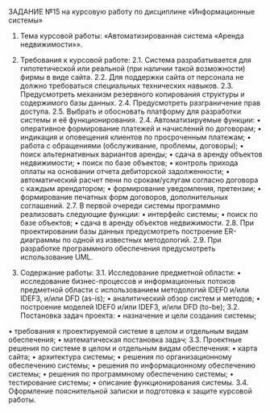 ЗАДАНИЕ №15
на курсовую работу по дисциплине «Информационные системы»

1. Тема курсовой работы: «Автоматизированная система «Аренда недвижимости»».

2. Требования к курсовой работе:
2.1. Система разрабатывается для гипотетической или реальной (при наличии такой возможности) фирмы в виде сайта.
2.2. Для поддержки сайта от персонала не должно требоваться специальных технических навыков.
2.3. Предусмотреть механизм резервного копирования структуры и содержимого базы данных.
2.4. Предусмотреть разграничение прав доступа.
2.5. Выбрать и обосновать платформу для разработки системы и её функционирования.
2.4. Автоматизируемые функции:
•	оперативное формирование платежей и начислений по договорам;
•	индикация и оповещения клиентов по просроченным платежам;
•	работа с обращениями (обслуживание, проблемы, договоры);
•	поиск альтернативных вариантов аренды;
•	сдача в аренду объектов недвижимости;
•	поиск по базе объектов;
•	контроль прихода оплаты на основании отчета дебиторской задолженности;
•	автоматический расчет пени по срокам/услугам согласно договора с каждым арендатором;
•	формирование уведомления, претензии;
•	формирование печатных форм договоров, дополнительных соглашений.
2.7. В первой очереди системы программно реализовать следующие функции:
•	интерфейс системы;
•	поиск по базе объектов;
•	сдача в аренду объектов недвижимости.
2.8. При проектировании базы данных предусмотреть построение ER-диаграммы по одной из известных методологий.
2.9. При разработке программного обеспечения предусмотреть использование UML. 
3. Содержание работы:
3.1. Исследование предметной области:
•	исследование бизнес-процессов и информационных потоков предметной области с использованием методологий IDEF0 и/или IDEF3, и/или DFD (as-is);
•	аналитический обзор систем и методов;
•	построение моделей IDEF0 и/или IDEF3, и/или DFD (to-be);
3.2. Постановка задач проекта:
•	назначение и цели создания системы;

•	требования к проектируемой системе в целом и отдельным видам обеспечения;
•	математическая постановка задач;
3.3. Проектные решения по системе в целом и отдельным видам обеспечения:
•	карта сайта;
•	архитектура системы;
•	решения по организационному обеспечению системы;
•	решения по информационному обеспечению системы;
•	решения по программному обеспечению системы;
•	тестирование системы;
•	описание функционирования системы.
3.4. Оформление пояснительной записки и подготовка к защите курсовой работы.


